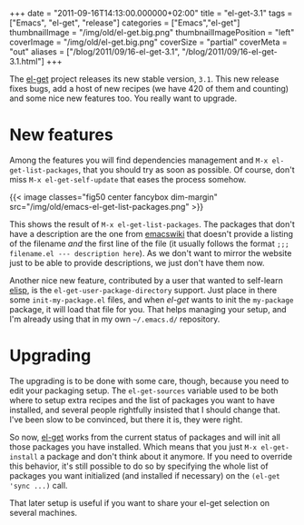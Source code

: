 +++
date = "2011-09-16T14:13:00.000000+02:00"
title = "el-get-3.1"
tags = ["Emacs", "el-get", "release"]
categories = ["Emacs","el-get"]
thumbnailImage = "/img/old/el-get.big.png"
thumbnailImagePosition = "left"
coverImage = "/img/old/el-get.big.png"
coverSize = "partial"
coverMeta = "out"
aliases = ["/blog/2011/09/16-el-get-3.1",
           "/blog/2011/09/16-el-get-3.1.html"]
+++

The 
[el-get](https://github.com/dimitri/el-get) project releases its new stable version, 
`3.1`. This new release
fixes bugs, add a host of new recipes (we have 420 of them and counting) and
some nice new features too.  You really want to upgrade.


# New features

Among the features you will find dependencies management and 
`M-x
el-get-list-packages`, that you should try as soon as possible.  Of course,
don't miss 
`M-x el-get-self-update` that eases the process somehow.


{{< image classes="fig50 center fancybox dim-margin" src="/img/old/emacs-el-get-list-packages.png" >}}


This shows the result of 
`M-x el-get-list-packages`.  The packages that don't
have a description are the one from 
[emacswiki](http://www.emacswiki.org/cgi-bin/wiki?action=index;match=%5C.(el|tar)(%5C.gz)%3F%24) that doesn't provide a listing
of the filename 
*and* the first line of the file (it usually follows the
format 
`;;; filename.el --- description here`).  As we don't want to mirror
the website just to be able to provide descriptions, we just don't have them
now.

Another nice new feature, contributed by a user that wanted to self-learn
[elisp](http://www.gnu.org/software/emacs/manual/html_node/elisp/index.html), is the 
`el-get-user-package-directory` support.  Just place in there
some 
`init-my-package.el` files, and when 
*el-get* wants to init the 
`my-package`
package, it will load that file for you.  That helps managing your setup,
and I'm already using that in my own 
`~/.emacs.d/` repository.


# Upgrading

The upgrading is to be done with some care, though, because you need to edit
your packaging setup.  The 
`el-get-sources` variable used to be both where to
setup extra recipes and the list of packages you want to have installed, and
several people rightfully insisted that I should change that.  I've been
slow to be convinced, but there it is, they were right.

So now, 
[el-get](http://www.emacswiki.org/emacs/el-get) works from the current status of packages and will init all
those packages you have installed.  Which means that you just 
`M-x
el-get-install` a package and don't think about it anymore.  If you need to
override this behavior, it's still possible to do so by specifying the whole
list of packages you want initialized (and installed if necessary) on the
`(el-get 'sync ...)` call.

That later setup is useful if you want to share your el-get selection on
several machines.
